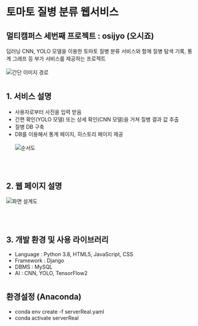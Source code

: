 # 토마토 질병 분류 웹서비스
## 멀티캠퍼스 세번째 프로젝트 : osijyo (오시죠)
딥러닝 CNN, YOLO 모델을 이용한 토마토 질병 분류 서비스와 함께 질병 탐색 기록, 통계 그래프 등 부가 서비스를 제공하는 프로젝트 
<br></br>
![간단 이미지 경로](https://user-images.githubusercontent.com/110808089/207804448-efd52709-e3db-416c-bbf6-f2d8c304305c.png)
#
## 1. 서비스 설명
 -  사용자로부터 사진을 입력 받음
 -  간편 확인(YOLO 모델) 또는 상세 확인(CNN 모델)을 거쳐 질병 결과 값 추출
 -  질병 DB 구축
 -  DB를 이용해서 통계 페이지, 히스토리 페이지 제공 
<br></br>
  ![순서도](https://user-images.githubusercontent.com/110808089/207804707-4822b0c3-7779-453b-ad19-44e960352a6f.png)


<br></br>
## 2. 웹 페이지 설명
  ![화면 설계도](https://user-images.githubusercontent.com/110808089/207804670-de21a62c-9596-43c9-90d4-f75d49aac127.png)

<br></br>
## 3. 개발 환경 및 사용 라이브러리
- Language : Python 3.8, HTML5, JavaScript, CSS
- Framework : Django
- DBMS : MySQL
- AI : CNN, YOLO, TensorFlow2



#
## 환경설정 (Anaconda)
- conda env create -f serverReal.yaml
- conda activate serverReal
